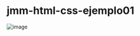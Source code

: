 # jmm-html-css-ejemplo01

![image](https://user-images.githubusercontent.com/16636086/156159307-b29fbd1a-e9a8-4bfe-8443-73d0849d5265.png)
